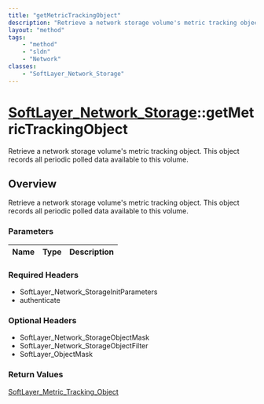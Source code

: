 ```yaml
---
title: "getMetricTrackingObject"
description: "Retrieve a network storage volume's metric tracking object. This object records all periodic polled data available to th... "
layout: "method"
tags:
    - "method"
    - "sldn"
    - "Network"
classes:
    - "SoftLayer_Network_Storage"
---
```

# [SoftLayer_Network_Storage](/reference/services/SoftLayer_Network_Storage)::getMetricTrackingObject

Retrieve a network storage volume's metric tracking object. This object records all periodic polled data available to this volume.


## Overview 
Retrieve a network storage volume's metric tracking object. This object records all periodic polled data available to this volume.

### Parameters 
|Name | Type | Description |
| --- | --- | --- |


### Required Headers
* SoftLayer_Network_StorageInitParameters
* authenticate

### Optional Headers
* SoftLayer_Network_StorageObjectMask
* SoftLayer_Network_StorageObjectFilter
* SoftLayer_ObjectMask

### Return Values
<a href='/reference/datatypes/SoftLayer_Metric_Tracking_Object'>SoftLayer_Metric_Tracking_Object </a>

